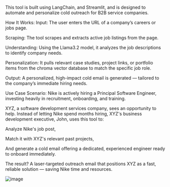This tool is built using LangChain, and Streamlit, and is designed to automate and personalize cold outreach for B2B service companies.

How It Works:
Input: The user enters the URL of a company’s careers or jobs page.

Scraping: The tool scrapes and extracts active job listings from the page.

Understanding: Using the Llama3.2 model, it analyzes the job descriptions to identify company needs.

Personalization: It pulls relevant case studies, project links, or portfolio items from the chroma vector database to match the specific job role.

Output: A personalized, high-impact cold email is generated — tailored to the company’s immediate hiring needs.

Use Case Scenario:
Nike is actively hiring a Principal Software Engineer, investing heavily in recruitment, onboarding, and training.

XYZ, a software development services company, sees an opportunity to help. Instead of letting Nike spend months hiring, XYZ's business development executive, John, uses this tool to:

Analyze Nike's job post,

Match it with XYZ's relevant past projects,

And generate a cold email offering a dedicated, experienced engineer ready to onboard immediately.

The result? A laser-targeted outreach email that positions XYZ as a fast, reliable solution — saving Nike time and resources.

![image](https://github.com/user-attachments/assets/585b451e-a3a4-4b76-9152-0db0a65f8b6f)

